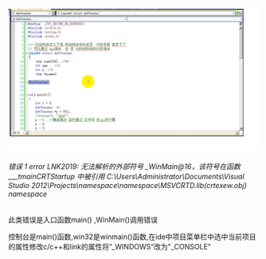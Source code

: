 ![c结构体高级特性-偏移量](./img/c.png)

###### 错误	1	error LNK2019: 无法解析的外部符号 _WinMain@16，该符号在函数 ___tmainCRTStartup 中被引用	C:\Users\Administrator\Documents\Visual Studio 2012\Projects\namespace\namespace\MSVCRTD.lib(crtexew.obj)	namespace

此类错误是入口函数main() ,WinMain()调用错误

控制台是main()函数,win32是winmain()函数,在ide中项目菜单栏中选中当前项目的属性修改c/c++和link的属性将”_WINDOWS“改为"_CONSOLE"

